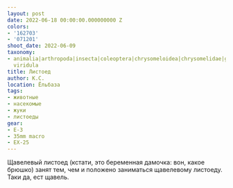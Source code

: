 ```yaml
---
layout: post
date: 2022-06-18 00:00:00.000000000 Z
colors:
- '162703'
- '071201'
shoot_date: 2022-06-09
taxonomy:
- animalia|arthropoda|insecta|coleoptera|chrysomeloidea|chrysomelidae|gastrophysa|gastrophysa
  viridula
title: Листоед
author: К.С.
location: Ёльбаза
tags:
- животные
- насекомые
- жуки
- листоеды
gear:
- E-3
- 35mm macro
- EX-25
---
```

Щавелевый листоед (кстати, это беременная дамочка: вон, какое брюшко) занят тем, чем и положено заниматься щавелевому листоеду. Таки да, ест щавель.

